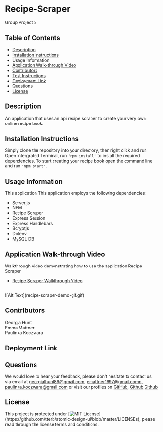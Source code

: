 # Recipe-Scraper
Group Project 2

## Table of Contents

* [Description](#description)
* [Installation Instructions](#installation-instructions)
* [Usage Information](#usage-information)
* [Application Walk-through Video](#Application-Walk-through-Video)
* [Contributors](#contributors)
* [Test Instructions](#test-instructions)
* [Deployment Link](#deployment-link)
* [Questions](#questions)
* [License](#license)

## Description 

An application that uses an api recipe scraper to create your very own online recipe book. 

## Installation Instructions
Simply clone the repository into your directory, then right click and run Open Intergrated Terminal, run ``'npm install'`` to install the required dependencies. To start creating your recipe book open the command line and run ``'npm start'``. 

## Usage Information
This application This application employs the following dependencies:
 * Server.js 
 * NPM 
 * Recipe Scraper
 * Express Session 
 * Express Handlebars 
 * Bcryptjs 
 * Dotenv
 * MySQL DB

## Application Walk-through Video
Walkthrough video demonstrating how to use the application Recipe Scraper<br>
 * [Recipe Scraper Walkthrough Video](https://drive.google.com/file/d/1g3EdY965eK0A4Kjb9Jz4iH1g5SjZUAuC/view)
<br>
![Alt Text](recipe-scraper-demo-gif.gif)



## Contributors
Georgia Hunt 
<br>
Emma Mattner
<br>
Paulinka Koczwara


## Deployment Link


## Questions
We would love to hear your feedback, please don't hesitate to contact us via email at [georgialhunt89@gmail.com](mailto;georgialhunt89@gmail.com), [emattner1997@gmail.comn](mailto;emattner1997@gmail.com), [paulinka.koczwara@gmail.com](mailto;paulinka.koczwara@gmail.com) or visit our profiles on [GitHub](https://github.com/georgiahunt89), [Github](https://github.com/emmattner) [Github](https://github.com/Linka-Source)
        
## License
This project is protected under [![MIT License](https://img.shields.io/apm/l/atomic-design-ui.svg?)](https://github.com/tterb/atomic-design-ui/blob/master/LICENSEs), please read through the license terms and conditions.
    



